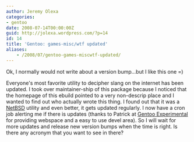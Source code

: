 ```yaml
---
author: Jeremy Olexa
categories:
- gentoo
date: 2008-07-14T00:00:00Z
guid: http://jolexa.wordpress.com/?p=14
id: 14
title: 'Gentoo: games-misc/wtf updated'
aliases:
    - /2008/07/gentoo-games-miscwtf-updated/
---
```


Ok, I normally would not write about a version bump...but I like this one =)

Everyone's most favorite utility to decipher slang on the internet has been updated. I took over maintainer-ship of this package because I noticed that the homepage of this ebuild pointed to a very non-descrip place and I wanted to find out who actually wrote this thing. I found out that it was a <a href="http://netbsd.org/" target="_blank">NetBSD</a> utility and even better, it gets updated regularly. I now have a cron job alerting me if there is updates (thanks to Patrick at [Gentoo Experimental][1] for providing webspace and a easy to use devel area). So I will wait for more updates and release new version bumps when the time is right. Is there any acronym that you want to see in there?

 [1]: http://gentooexperimental.org/